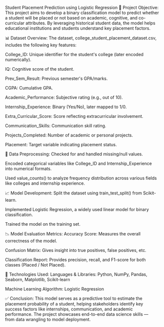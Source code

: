  Student Placement Prediction using Logistic Regression
📌 Project Objective:
This project aims to develop a binary classification model to predict whether a student will be placed or not based on academic, cognitive, and co-curricular attributes. By leveraging historical student data, the model helps educational institutions and students understand key placement factors.

📊 Dataset Overview:
The dataset, college_student_placement_dataset.csv, includes the following key features:

College_ID: Unique identifier for the student's college (later encoded numerically).

IQ: Cognitive score of the student.

Prev_Sem_Result: Previous semester's GPA/marks.

CGPA: Cumulative GPA.

Academic_Performance: Subjective rating (e.g., out of 10).

Internship_Experience: Binary (Yes/No), later mapped to 1/0.

Extra_Curricular_Score: Score reflecting extracurricular involvement.

Communication_Skills: Communication skill rating.

Projects_Completed: Number of academic or personal projects.

Placement: Target variable indicating placement status.

🔧 Data Preprocessing:
Checked for and handled missing/null values.

Encoded categorical variables like College_ID and Internship_Experience into numerical formats.

Used value_counts() to analyze frequency distribution across various fields like colleges and internship experience.

📈 Model Development:
Split the dataset using train_test_split() from Scikit-learn.

Implemented Logistic Regression, a widely used linear model for binary classification.

Trained the model on the training set.

📉 Model Evaluation Metrics:
Accuracy Score: Measures the overall correctness of the model.

Confusion Matrix: Gives insight into true positives, false positives, etc.

Classification Report: Provides precision, recall, and F1-score for both classes (Placed / Not Placed).

📌 Technologies Used:
Languages & Libraries: Python, NumPy, Pandas, Seaborn, Matplotlib, Scikit-learn

Machine Learning Algorithm: Logistic Regression

✅ Conclusion:
This model serves as a predictive tool to estimate the placement probability of a student, helping stakeholders identify key success factors like internships, communication, and academic performance. The project showcases end-to-end data science skills — from data wrangling to model deployment.
